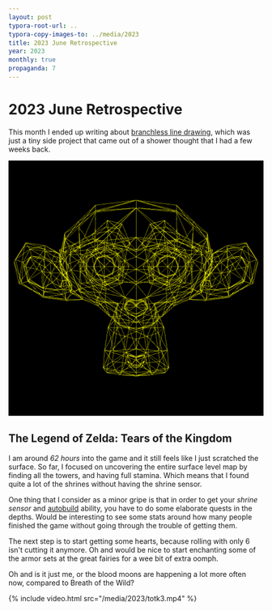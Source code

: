```yaml
---
layout: post
typora-root-url: ..
typora-copy-images-to: ../media/2023
title: 2023 June Retrospective
year: 2023
monthly: true
propaganda: 7
---
```


2023 June Retrospective
=========================

This month I ended up writing about [branchless line drawing][bln], which was just a tiny side project that came out of a shower thought that I had a few weeks back.

![suzanne](/media/2023/suzanne.png)

## The Legend of Zelda: Tears of the Kingdom

I am around *62 hours* into the game and it still feels like I just scratched the surface. So far, I focused on uncovering the entire surface level map by finding all the towers, and having full stamina. Which means that I found quite a lot of the shrines without having the shrine sensor.

One thing that I consider as a minor gripe is that in order to get your *shrine sensor* and [autobuild][autobuild] ability, you have to do some elaborate quests in the depths. Would be interesting to see some stats around how many people finished the game without going through the trouble of getting them.

The next step is to start getting some hearts, because rolling with only 6 isn't cutting it anymore. Oh and would be nice to start enchanting some of the armor sets at the great fairies for a wee bit of extra oomph.

Oh and is it just me, or the blood moons are happening a lot more often now, compared to Breath of the Wild?

{% include video.html src="/media/2023/totk3.mp4" %}

[bln]: /2023/06/25/branchless-line-drawing/
[autobuild]: https://zelda.fandom.com/wiki/Autobuild
